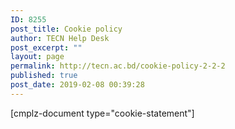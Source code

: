 ```yaml
---
ID: 8255
post_title: Cookie policy
author: TECN Help Desk
post_excerpt: ""
layout: page
permalink: http://tecn.ac.bd/cookie-policy-2-2-2
published: true
post_date: 2019-02-08 00:39:28
---
```

[cmplz-document type="cookie-statement"]